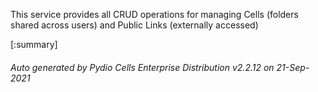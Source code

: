 






This service provides all CRUD operations for managing Cells (folders shared across users) and Public Links (externally accessed)

[:summary]

###### Auto generated by Pydio Cells Enterprise Distribution v2.2.12 on 21-Sep-2021
